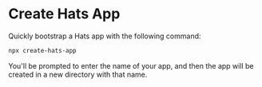 # Create Hats App

Quickly bootstrap a Hats app with the following command:

```bash
npx create-hats-app
```

You'll be prompted to enter the name of your app, and then the app will be created in a new directory with that name.

